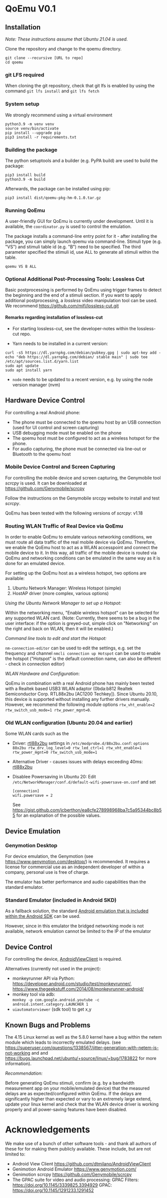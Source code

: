 # QoEmu V0.1

## Installation

*Note: These instructions assume that Ubuntu 21.04 is used.*

Clone the repository and change to the qoemu directory.

```
git clone --recursive [URL to repo]
cd qoemu
```

### git LFS required
When cloning the git repository, check that git lfs is enabled
by using the command ``git lfs install`` and ``git lfs fetch``

### System setup
We strongly recommend using a virtual environment
```
python3.9 -m venv venv
source venv/bin/activate
pip install --upgrade pip
pip3 install -r requirements.txt
```

### Building the package
The python setuptools and a builder (e.g. PyPA build) are used to build the package:
```
pip3 install build
python3.9 -m build
```

Afterwards, the package can be installed using pip:

```
pip3 install dist/qoemu-pkg-hm-0.1.0.tar.gz
```

### Running QoEmu
A user-friendly GUI for QoEmu is currently under development. Until it is available,
the ``coordinator.py`` is used to control the emulation.

The package installs a command-line entry point for it - after installing the package, you 
can simply launch qoemu via command-line. Stimuli type (e.g. "VS") and stimuli table id (e.g. "B") need to be 
specified. The third parameter specified the stimuli id, use ALL to generate all stimuli within the table.
```
qoemu VS B ALL
```


### Optional Additional Post-Processing Tools: Lossless Cut
Basic postprocessing is performed by QoEmu using trigger frames to detect
the beginning and the end of a stimuli section. If you want to apply
additional postprocessing, a *lossless* video manipulation tool can 
be used. We recommend https://github.com/mifi/lossless-cut.git

#### Remarks regarding installation of lossless-cut
* For starting lossless-cut, see the developer-notes within the
lossless-cut repo.

* Yarn needs to be installed in a current version:
```
curl -sS https://dl.yarnpkg.com/debian/pubkey.gpg | sudo apt-key add - 
echo "deb https://dl.yarnpkg.com/debian/ stable main" | sudo tee /etc/apt/sources.list.d/yarn.list 
sudo apt update 
sudo apt install yarn
```
* `node` needs to be updated to a recent version, e.g. by using the node version manager (nvm)


## Hardware Device Control
For controlling a real Android phone:
* The phone must be connected to the qoemu host by an USB connection (used for
  UI control and screen capturing)
* USB debugging mode must be enabled on the phone
* The qoemu host must be configured to act as a wireless hotspot for the phone.
* For audio capturing, the phone must be connected via line-out or Bluetooth
  to the qoemu host

### Mobile Device Control and Screen Capturing
For controlling the mobile device and screen capturing, the Genymobile tool *scrcpy* is used. It can be downloaded at https://github.com/Genymobile/scrcpy

Follow the instructions on the Genymobile srccpy website to install and test *scrcpy*. 

QoEmu has been tested with the following versions of *scrcpy*:
v1.18

### Routing WLAN Traffic of Real Device via QoEmu
In order to enable QoEmu to emulate various networking conditions,
we must route all data traffic of the real mobile device via QoEmu. Therefore,
we enable the QoEmu host to act as a WLAN accesspoint and connect the
mobile device to it. In this way, all traffic of the mobile device
is routed via QoEmu and networking conditions can be emulated in the same 
way as it is done for an emulated device.

For setting up the QoEmu host as a wireless hotspot, two options are available:

1) Ubuntu Network Manager: Wireless Hotspot (simple) 
2) HostAP driver (more complex, various options)

*Using the Ubuntu Network Manager to set up a Hotspot:*

Within the networking menu, "Enable wireless hotspot" can be selected for any
supported WLAN card. (Note: Currently, there seems to be a bug in the
user interface: if the option is greyed-out, simple click on "Networking" on the
right and back on WLAN, then it will be enabled.)


*Command line tools to edit and start the Hotspot:*

``nm-connection-editor`` can be used to edit the settings, e.g. set the
frequency and channel
``nmcli connection up Hotspot`` can be used to enable the hotspot ("Hotspot" is
the default connection name, can also be different - check in connection editor)


*WLAN Hardware and Configuration*:

QoEmu in combination with a real Android phone has mainly been tested with a Realtek based USB3 WLAN adaptor 
(0bda:b812 Realtek Semiconductor Corp. RTL88x2bu [AC1200 Techkey]). Since Ubuntu 20.10, this device is
supported without installing any further drivers manually. However, we recommend the following module options
`rtw_vht_enable=2 rtw_switch_usb_mode=1 rtw_power_mgnt=0`.

### Old WLAN configuration (Ubuntu 20.04 and earlier)
Some WLAN cards such as the 
* Driver: [rtl88x2bu](https://github.com/morrownr/88x2bu)
  settings in ` /etc/modprobe.d/88x2bu.conf `: `options 88x2bu rtw_drv_log_level=0 rtw_led_ctrl=1 rtw_vht_enable=1 rtw_power_mgnt=0 rtw_switch_usb_mode=1`
* Alternative Driver - causes issues with delays exceeding 40ms: [rtl88x2bu](https://github.com/cilynx/rtl88x2bu)
* Disablee Powersaving in Ubuntu 20: Edit ``/etc/NetworkManager/conf.d/default-wifi-powersave-on.conf`` and set

  ```
  [connection]
  wifi.powersave = 2
  ```
  See https://gist.github.com/jcberthon/ea8cfe278998968ba7c5a95344bc8b55 for an
  explanation of the possible values.



## Device Emulation

### Genymotion Desktop
For device emulation, the Genymotion (see https://www.genymotion.com/desktop/) is recommended. It requires a license for commercial use as an independent 
developer of within a company, personal use is free of charge.

The emulator has better performance and audio capabilities than the standard
emulator. 

### Standard Emulator (included in Android SKD)
As a fallback solution, the standard [Android emulation that is included
within the Android SDK](https://developer.android.com/studio/run/emulator-commandline) can be used.

However, since in this emulator the bridged networking mode is not available,
network emulation cannot be limited to the IP of the emulator

## Device Control

For controlling the device, [AndroidViewClient](https://github.com/dtmilano/AndroidViewClient) is required. 

Alternatives (currently not used in the project):
* monkeyrunner API via Python: https://developer.android.com/studio/test/monkeyrunner/, https://www.thegeekstuff.com/2014/08/monkeyrunner-android/
* monkey tool via adb: \
  `monkey -p com.google.android.youtube -c android.intent.category.LAUNCHER 1` 
* `uiautomatorviewer` (sdk tool) to get x,y


## Known Bugs and Problems
The 4.15 Linux kernel as well as the 5.8.0 kernel have a bug within the netem module which 
leads to incorrectly emulated delays. (see https://superuser.com/questions/1338567/jitter-generation-with-netem-is-not-working and
and https://bugs.launchpad.net/ubuntu/+source/linux/+bug/1783822 for more information).

*Recommendation:*

Before generating QoEmu stimuli, confirm (e.g. by a bandwidth measurement app on your mobile/emulated device)
that the measured delays are as expected/configured within QoEmu. If the delays are significantly higher
than expected or vary to an extremely large extend, update your linux kernel and check that the WLAN
device driver is working properly and all power-saving features have been disabled.

# Acknowledgements
We make use of a bunch of other software tools - and thank all authors of these for
for making them publicly available. These include, but are not limited to:
* Android View Client https://github.com/dtmilano/AndroidViewClient
* Genimotion Android Emulator https://www.genymotion.com/
* Genimotion scrcpy https://github.com/Genymobile/scrcpy
* The GPAC suite for video and audio processing:
    GPAC Filters: https://doi.org/10.1145/3339825.3394929
    GPAC: https://doi.org/10.1145/1291233.1291452
